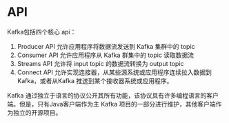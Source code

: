 # API

Kafka包括四个核心 api：

1. Producer API 允许应用程序将数据流发送到 Kafka 集群中的 topic
2. Consumer API 允许应用程序从 Kafka 群集中的 topic 读取数据流
3. Streams API 允许将 input topic 的数据流转换为 output topic
4. Connect API 允许实现连接器，从某些源系统或应用程序连续拉入数据到 Kafka，或者从Kafka 推送到某个接收器系统或应用程序。

Kafka 通过独立于语言的协议公开其所有功能，该协议具有许多编程语言的客户端。但是，只有Java客户端作为主 Kafka 项目的一部分进行维护，其他客户端作为独立的开源项目。




